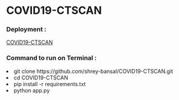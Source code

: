 # COVID19-CTSCAN

<h3>Deployment : </h3>

[COVID19-CTSCAN](https://covid19-ctscan.herokuapp.com/)

<h3>Command to run on Terminal : </h3>

<li> git clone https://github.com/shrey-bansal/COVID19-CTSCAN.git </li>
<li> cd COVID19-CTSCAN </li>
<li> pip install -r requirements.txt </li>
<li> python app.py </li>


